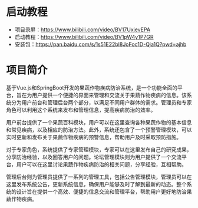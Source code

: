 # 启动教程

- 项目录屏：https://www.bilibili.com/video/BV17UxjevEPA
- 启动教程：https://www.bilibili.com/video/BV1pW4y1P7GR
- 安装包：https://pan.baidu.com/s/1s51E22bl8JoFoc1D-Qja1Q?pwd=ajhb

# 项目简介

基于Vue.js和SpringBoot开发的果蔬作物疾病防治系统，是一个功能全面的平台，旨在为用户提供一个便捷的界面来管理和交流关于果蔬作物疾病的信息。该系统分为用户前台和管理后台两个部分，以满足不同用户群体的需求。管理员和专家角色可以利用这个系统来发布和管理信息，提高疾病防治的效率。

用户前台提供了一个果蔬百科模块，用户可以在这里查询各种果蔬作物的基本信息和常见疾病，以及相应的防治方法。此外，系统还包含了一个预警管理模块，可以实时更新和发布关于果蔬作物疾病的预警信息，帮助用户及时采取预防措施。

对于专家角色，系统提供了专家管理模块，专家可以在这里发布自己的研究成果，分享防治经验，以及回答用户的问题。论坛管理模块则为用户提供了一个交流平台，用户可以在这里讨论果蔬作物疾病防治的相关问题，分享经验，互相帮助。

管理后台则为管理员提供了一系列的管理工具，包括公告管理模块，管理员可以在这里发布系统公告，更新系统信息，确保用户能够及时了解到最新的动态。整个系统的设计旨在提供一个高效、便捷的信息交流和管理平台，帮助用户更好地防治果蔬作物疾病。